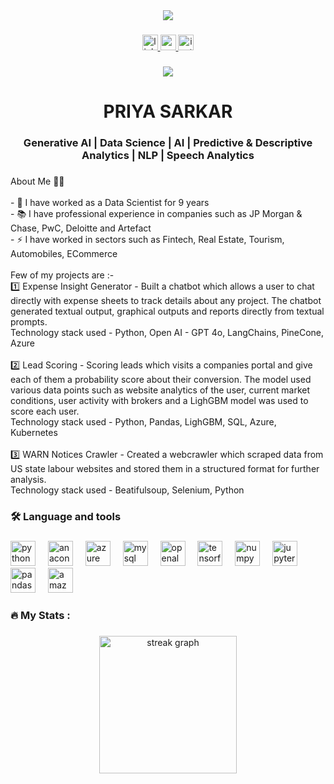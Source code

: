 <div align="center">
  <img src="https://img.pikbest.com/background/20220119/ai-artificial-intelligence-starry-sky-portrait-blue-technology-banner_6231445.jpg!sw800"  />
</div>

###

<div align="center">
  <a href="https://www.linkedin.com/in/priya-sarkar-60248171/" target="_blank">
    <img src="https://img.shields.io/static/v1?message=LinkedIn&logo=linkedin&label=&color=0077B5&logoColor=white&labelColor=&style=for-the-badge" height="25" alt="linkedin logo"  />
  </a>
  <a href="https://www.youtube.com/@thedataguys-ai" target="_blank">
    <img src="https://img.shields.io/static/v1?message=Youtube&logo=youtube&label=&color=FF0000&logoColor=white&labelColor=&style=for-the-badge" height="25" alt="youtube logo"  />
  </a>
  <a href="https://www.instagram.com/thedataguys.ai/" target="_blank">
    <img src="https://img.shields.io/static/v1?message=Instagram&logo=instagram&label=&color=E4405F&logoColor=white&labelColor=&style=for-the-badge" height="25" alt="instagram logo"  />
  </a>
</div>

###

<div align="center">
  <img src="https://visitor-badge.laobi.icu/badge?page_id=PriyaSarkarIITB.PriyaSarkarIITB&"  />
</div>

###

<h1 align="center">PRIYA SARKAR</h1>

###

<h3 align="center">Generative AI | Data Science | AI | Predictive & Descriptive Analytics | NLP | Speech Analytics</h3>

###

<p align="left">About Me 👩‍💻<br><br>- 🔭 I have worked as a Data Scientist for 9 years<br>- 📚 I have professional experience in companies such as JP Morgan & Chase, PwC, Deloitte and Artefact<br>- ⚡ I have worked in sectors such as Fintech, Real Estate, Tourism, Automobiles, ECommerce<br><br>Few of my projects are :-<br>1️⃣ Expense Insight Generator - Built a chatbot which allows a user to chat directly with expense sheets to track details about any project. The chatbot generated textual output, graphical outputs and reports directly from textual prompts. <br>Technology stack used - Python, Open AI - GPT 4o, LangChains, PineCone, Azure<br><br>2️⃣ Lead Scoring - Scoring leads which visits a companies portal and give each of them a probability score about their conversion. The model used various data points such as website analytics of the user, current market conditions, user activity with brokers and a LighGBM model was used to score each user.<br>Technology stack used - Python, Pandas, LighGBM, SQL, Azure, Kubernetes<br><br>3️⃣ WARN Notices Crawler - Created a webcrawler which scraped data from US state labour websites and stored them in a structured format for further analysis.<br>Technology stack used - Beatifulsoup, Selenium, Python</p>

###

<h3 align="left">🛠 Language and tools</h3>

###

<div align="left">
  <img src="https://cdn.jsdelivr.net/gh/devicons/devicon/icons/python/python-original.svg" height="40" alt="python logo"  />
  <img width="12" />
  <img src="https://cdn.jsdelivr.net/gh/devicons/devicon/icons/anaconda/anaconda-original.svg" height="40" alt="anaconda logo"  />
  <img width="12" />
  <img src="https://cdn.jsdelivr.net/gh/devicons/devicon/icons/azure/azure-original.svg" height="40" alt="azure logo"  />
  <img width="12" />
  <img src="https://cdn.jsdelivr.net/gh/devicons/devicon/icons/mysql/mysql-original.svg" height="40" alt="mysql logo"  />
  <img width="12" />
  <img src="https://cdn.jsdelivr.net/gh/devicons/devicon/icons/openal/openal-original.svg" height="40" alt="openal logo"  />
  <img width="12" />
  <img src="https://cdn.jsdelivr.net/gh/devicons/devicon/icons/tensorflow/tensorflow-original.svg" height="40" alt="tensorflow logo"  />
  <img width="12" />
  <img src="https://cdn.jsdelivr.net/gh/devicons/devicon/icons/numpy/numpy-original.svg" height="40" alt="numpy logo"  />
  <img width="12" />
  <img src="https://cdn.jsdelivr.net/gh/devicons/devicon/icons/jupyter/jupyter-original.svg" height="40" alt="jupyter logo"  />
  <img width="12" />
  <img src="https://cdn.jsdelivr.net/gh/devicons/devicon/icons/pandas/pandas-original.svg" height="40" alt="pandas logo"  />
  <img width="12" />
  <img src="https://cdn.jsdelivr.net/gh/devicons/devicon/icons/amazonwebservices/amazonwebservices-line-wordmark.svg" height="40" alt="amazonwebservices logo"  />
</div>

###

<h3 align="left">🔥   My Stats :</h3>

###

<div align="center">
  <img src="https://streak-stats.demolab.com?user=PriyaSarkarIITB&locale=en&mode=daily&theme=dark&hide_border=false&border_radius=5&order=3" height="220" alt="streak graph"  />
</div>

###

<div align="left">
</div>

###
